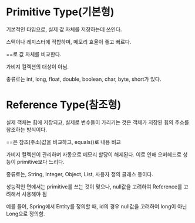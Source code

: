 # Primitive Type(기본형)

기본적인 타입으로, 실제 값 자체를 저장하는데 쓰인다.

스택이나 레지스터에 적합하며, 메모리 효율이 좋고 빠르다.

==로 값 자체를 비교한다.

가비지 컬렉션의 대상이 아님.

종류로는 int, long, float, double, boolean, char, byte, short가 있다.

# Reference Type(참조형)

실제 객체는 힙에 저장되고, 실제로 변수들이 가리키는 것은 객체가 저장된 힙의 주소를 참조하는 방식이다.

==은 참조(주소)값을 비교하고, equals()로 내용 비교

가비지 컬렉션이 관리하며 자동으로 메모리 할당이 해제된다. 이로 인해 오버헤드로 성능이 primitive보다 느리다.

종류로는, String, Integer, Object, List, 사용자 정의 클래스 등이다.

성능적인 면에서는 primitive를 쓰는 것이 맞으나, null값을 고려하여 Reference를 고려해서 사용해야 됨

예를 들어, Spring에서 Entity를 정의할 때, id의 경우 null값을 고려하여 long이 아닌 Long으로 정의함.